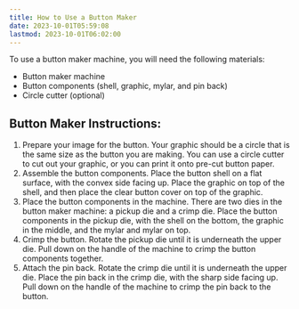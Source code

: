 ```yaml
---
title: How to Use a Button Maker
date: 2023-10-01T05:59:08
lastmod: 2023-10-01T06:02:00
---
```


To use a button maker machine, you will need the following materials:

- Button maker machine
- Button components (shell, graphic, mylar, and pin back)
- Circle cutter (optional)

## Button Maker Instructions:

1. Prepare your image for the button. Your graphic should be a circle that is the same size as the button you are making. You can use a circle cutter to cut out your graphic, or you can print it onto pre-cut button paper.
2. Assemble the button components. Place the button shell on a flat surface, with the convex side facing up. Place the graphic on top of the shell, and then place the clear button cover on top of the graphic.
3. Place the button components in the machine. There are two dies in the button maker machine: a pickup die and a crimp die. Place the button components in the pickup die, with the shell on the bottom, the graphic in the middle, and the mylar and mylar on top.
4. Crimp the button. Rotate the pickup die until it is underneath the upper die. Pull down on the handle of the machine to crimp the button components together.
5. Attach the pin back. Rotate the crimp die until it is underneath the upper die. Place the pin back in the crimp die, with the sharp side facing up. Pull down on the handle of the machine to crimp the pin back to the button.
